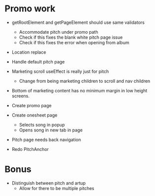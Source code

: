 # Promo work
* getRootElement and getPageElement should use same validators
    * Accommodate pitch under promo path
    * Check if this fixes the blank white pitch page issue
    * Check if this fixes the error when opening from album

* Location replace

* Handle default pitch page

* Marketing scroll useEffect is really just for pitch
    * Change from being marketing children to scroll and nav children
* Bottom of marketing content has no minimum margin in low height screens.

* Create promo page
* Create onesheet page
    * Selects song in popup
    * Opens song in new tab in page

* Pitch page needs back navigation

* Redo PitchAnchor

# Bonus
* Distinguish between pitch and artup
    * Allow for there to be multiple pitches